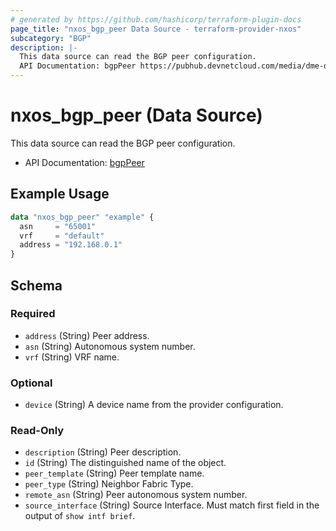 ```yaml
---
# generated by https://github.com/hashicorp/terraform-plugin-docs
page_title: "nxos_bgp_peer Data Source - terraform-provider-nxos"
subcategory: "BGP"
description: |-
  This data source can read the BGP peer configuration.
  API Documentation: bgpPeer https://pubhub.devnetcloud.com/media/dme-docs-10-2-2/docs/Routing%20and%20Forwarding/bgp:Peer/
---
```


# nxos_bgp_peer (Data Source)

This data source can read the BGP peer configuration.

- API Documentation: [bgpPeer](https://pubhub.devnetcloud.com/media/dme-docs-10-2-2/docs/Routing%20and%20Forwarding/bgp:Peer/)

## Example Usage

```terraform
data "nxos_bgp_peer" "example" {
  asn     = "65001"
  vrf     = "default"
  address = "192.168.0.1"
}
```

<!-- schema generated by tfplugindocs -->
## Schema

### Required

- `address` (String) Peer address.
- `asn` (String) Autonomous system number.
- `vrf` (String) VRF name.

### Optional

- `device` (String) A device name from the provider configuration.

### Read-Only

- `description` (String) Peer description.
- `id` (String) The distinguished name of the object.
- `peer_template` (String) Peer template name.
- `peer_type` (String) Neighbor Fabric Type.
- `remote_asn` (String) Peer autonomous system number.
- `source_interface` (String) Source Interface. Must match first field in the output of `show intf brief`.


